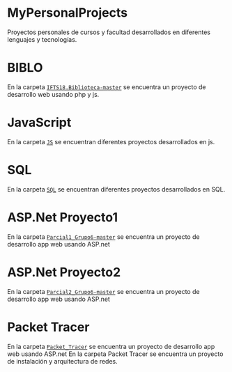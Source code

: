 # MyPersonalProjects
Proyectos personales de cursos y facultad desarrollados en diferentes lenguajes y tecnologías.
# BIBLO
En la carpeta [`IFTS18.Biblioteca-master`](/IFTS18.Biblioteca-master/) se encuentra un proyecto de desarrollo web usando php y js.
# JavaScript
En la carpeta [`JS`](/JS/) se encuentran diferentes proyectos desarrollados en js.
# SQL
En la carpeta [`SQL`](/SQL/) se encuentran diferentes proyectos desarrollados en SQL.
# ASP.Net Proyecto1
En la carpeta [`Parcial1_Grupo6-master`](/Parcial1_Grupo6-master/) se encuentra un proyecto de desarrollo app web usando ASP.net
# ASP.Net Proyecto2
En la carpeta [`Parcial2_Grupo6-master`](/Parcial2_Grupo6-master/) se encuentra un proyecto de desarrollo app web usando ASP.net
# Packet Tracer
En la carpeta [`Packet_Tracer`](/Packet_Tracer/) se encuentra un proyecto de desarrollo app web usando ASP.net
En la carpeta Packet Tracer se encuentra un proyecto de instalación y arquitectura de redes.


